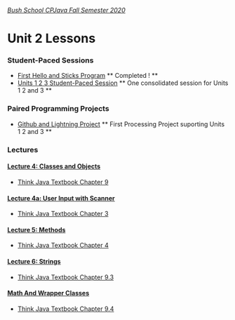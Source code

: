 [_Bush School CPJava Fall Semester 2020_](https://chandrunarayan.github.io/cpjava/)

# Unit 2 Lessons

### Student-Paced Sessions 
* [First Hello and Sticks Program](https://classroom.google.com/u/0/w/MTI2MDgzMTM2MDgw/t/all) ** Completed ! **
* [Units 1 2 3 Student-Paced Session](https://app.peardeck.com/student/tjgtblsad) ** One consolidated session for Units 1 2 and 3 **
### Paired Programming Projects 
* [Github and Lightning Project](https://docs.google.com/presentation/d/1-v54sjlDWhh2NRTpCfKCnjfjBkRb68b5VSSColeW920/edit?usp=sharing) ** First Processing Project suporting Units 1 2 and 3 **

### Lectures 

#### [Lecture 4: Classes and Objects](../../lectures/lecture4.pdf)
* [Think Java Textbook Chapter 9](https://books.trinket.io/thinkjava2/chapter9.html)

#### [Lecture 4a: User Input with Scanner](../../lectures/lecture4a.pdf)
* [Think Java Textbook Chapter 3](https://books.trinket.io/thinkjava2/chapter3.html)

#### [Lecture 5: Methods](../../lectures/lecture5.pdf)
* [Think Java Textbook Chapter 4](https://books.trinket.io/thinkjava2/chapter4.html)

#### [Lecture 6: Strings](../../lectures/lecture6.pdf)
* [Think Java Textbook Chapter 9.3](https://books.trinket.io/thinkjava2/chapter9.html#sec111)

#### [Math And Wrapper Classes](../../lectures/lecture7.pdf)
* [Think Java Textbook Chapter 9.4](https://books.trinket.io/thinkjava2/chapter9.html#sec112)
